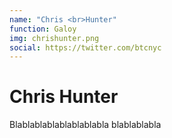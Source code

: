 ```yaml
---
name: "Chris <br>Hunter"
function: Galoy
img: chrishunter.png
social: https://twitter.com/btcnyc
---
```


# Chris Hunter
 
Blablablablablablablabla
blablablabla
